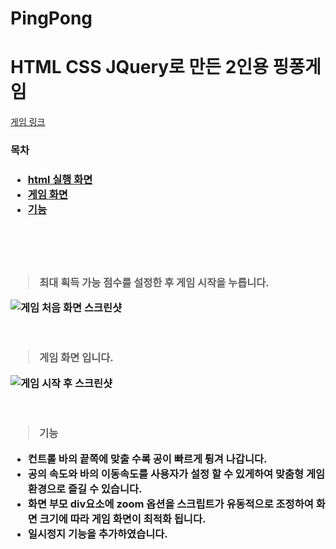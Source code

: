 # PingPong
<h1>HTML CSS JQuery로 만든 2인용 핑퐁게임</h1>

<a href="http://sunx.cafe24.com/pingpong.html">게임 링크</a>

<h3>목차<h3>
  <ul>
    <li><a href="#runScreen">html 실행 화면</a></li>
    <li><a href="#gameScreen">게임 화면</a></li>
    <li><a href="#function">기능</a></li>
  </ul>
<br />
<br />
<br />
<blockquote id="runScreen">최대 획득 가능 점수를 설정한 후 게임 시작을 누릅니다.</blockquote>
<img src="https://user-images.githubusercontent.com/34783191/107016162-f410a980-67e0-11eb-82d5-bb2623988b38.png" alt="게임 처음 화면 스크린샷">
<br />
<br />
<br />
<blockquote id="gameScreen">게임 화면 입니다.</blockquote>
<img src="https://user-images.githubusercontent.com/34783191/107017052-03dcbd80-67e2-11eb-94a7-afebbea2ec16.png" alt="게임 시작 후 스크린샷">
<br />
<br />
<br />
<blockquote id="function">기능</blockquote>
<ul>
<li>컨트롤 바의 끝쪽에 맞출 수록 공이 빠르게 튕겨 나갑니다.</li>
<li>공의 속도와 바의 이동속도를 사용자가 설정 할 수 있게하여 맞춤형 게임 환경으로 즐길 수 있습니다.</li>
<li>화면 부모 div요소에 zoom 옵션을 스크립트가 유동적으로 조정하여 화면 크기에 따라 게임 화면이 최적화 됩니다.</li>
<li>일시정지 기능을 추가하였습니다.</li>
</ul>

